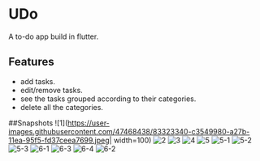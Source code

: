 # UDo
A to-do app build in flutter.

## Features

- add tasks.
- edit/remove tasks.
- see the tasks grouped according to their categories.
- delete all the categories.

##Snapshots
![1](https://user-images.githubusercontent.com/47468438/83323340-c3549980-a27b-11ea-95f5-fd37ceea7699.jpeg| width=100)
![2](https://user-images.githubusercontent.com/47468438/83323363-e5e6b280-a27b-11ea-8744-6b15a7138430.jpeg=250x250)
![3](https://user-images.githubusercontent.com/47468438/83323365-e97a3980-a27b-11ea-8fd0-5da927331111.jpeg=250x250)
![4](https://user-images.githubusercontent.com/47468438/83323366-ebdc9380-a27b-11ea-92de-a7e34a332331.jpeg=250x250)
![5](https://user-images.githubusercontent.com/47468438/83323367-ed0dc080-a27b-11ea-8289-13a3dc0c9106.jpeg=250x250)
![5-1](https://user-images.githubusercontent.com/47468438/83323368-ef701a80-a27b-11ea-9f0d-004770ebb61a.jpeg=250x250)
![5-2](https://user-images.githubusercontent.com/47468438/83323369-f303a180-a27b-11ea-9aac-2446f354cc8d.jpeg=250x250)
![5-3](https://user-images.githubusercontent.com/47468438/83323371-f565fb80-a27b-11ea-9804-998a376af0bf.jpeg=250x250)
![6-1](https://user-images.githubusercontent.com/47468438/83323372-f860ec00-a27b-11ea-85cf-a94de047f753.jpeg=250x250)
![6-3](https://user-images.githubusercontent.com/47468438/83323375-fb5bdc80-a27b-11ea-8115-478e1c91eaac.jpeg=250x250)
![6-4](https://user-images.githubusercontent.com/47468438/83323376-fe56cd00-a27b-11ea-94e1-f0b243072edb.jpeg=250x250)
![6-2](https://user-images.githubusercontent.com/47468438/83323380-03b41780-a27c-11ea-9f81-e605da7d5729.jpeg=250x250)


